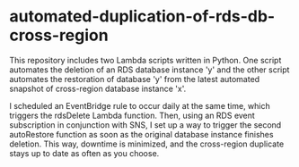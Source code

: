 # automated-duplication-of-rds-db-cross-region
This repository includes two Lambda scripts written in Python. One script automates the deletion of an RDS database instance 'y' and the other script automates the restoration of database 'y' from the latest automated snapshot of cross-region database instance 'x'. 

I scheduled an EventBridge rule to occur daily at the same time, which triggers the rdsDelete Lambda function. Then, using an RDS event subscription in conjunction with SNS, I set up a way to trigger the second autoRestore function as soon as the original database instance finishes deletion. This way, downtime is minimized, and the cross-region duplicate stays up to date as often as you choose. 
